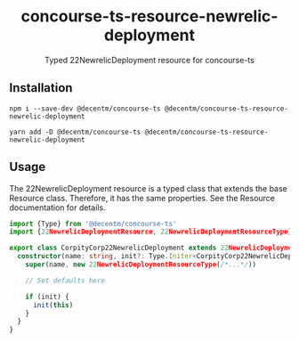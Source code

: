 <h1 align="center">
  concourse-ts-resource-newrelic-deployment
</h1>

<div align="center">

  Typed 22NewrelicDeployment resource for concourse-ts
</div>

## Installation

`npm i --save-dev @decentm/concourse-ts @decentm/concourse-ts-resource-newrelic-deployment`

`yarn add -D @decentm/concourse-ts @decentm/concourse-ts-resource-newrelic-deployment`

## Usage

The 22NewrelicDeployment resource is a typed class that extends the base Resource class.
Therefore, it has the same properties. See the Resource documentation for details.

```typescript
import {Type} from '@decentm/concourse-ts'
import {22NewrelicDeploymentResource, 22NewrelicDeploymentResourceType} from '@decentm/concourse-ts-resource-newrelic-deployment'

export class CorpityCorp22NewrelicDeployment extends 22NewrelicDeploymentResource {
  constructor(name: string, init?: Type.Initer<CorpityCorp22NewrelicDeployment>) {
    super(name, new 22NewrelicDeploymentResourceType(/*...*/))

    // Set defaults here

    if (init) {
      init(this)
    }
  }
}
```
